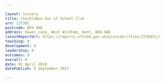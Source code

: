 ```yaml
---

layout: nursery
title: ChuckleBox Out of School Club
urn: 137381
postcode: BR4 9AE
address: Hawes Lane, West Wickham, Kent, BR4 9AE
latestReportUrl: https://reports.ofsted.gov.uk/provider/files/2726921/urn/137381.pdf
teaching: 0
development: 0
leadership: 0
outcomes: 0
overall: 0
date: 01 April 2018 
datePublish: 5 September 2017

---
```

